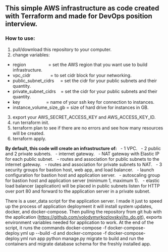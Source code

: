 ## This simple AWS infrastructure as code created with Terraform and made for DevOps position interview.

### How to use:
1. pull/download this repository to your computer.
2. change variables:
  - region                  = set the AWS region that you want use to build infrastructure.
  - vpc_cidr                = to set cidr block for your networking.
  - public_subnet_cidrs     = set the cidr for your public subnets and their quantity.
  - private_subnet_cidrs    = set the cidr for your public subnets and their quantity.
  - key                     = name of your ssh key for connection to instances.
  - instance_volume_size_gb = size of hard drive for instances in GB.
3. export your AWS_SECRET_ACCESS_KEY and AWS_ACCESS_KEY_ID.
4. run terraform init.
5. terraform plan to see if there are no errors and see how many resources will be created.
6. terraform apply.

**By default, this code will create an infrastructure of:**
  - 1 VPC.
  - 2 public and 2 private subnets.
  - internet gateway.
  - NAT gateway with Elastic IP for each public subnet.
  - routes and association for public subnets to the internet gateway.
  - routes and association for private subnets to NAT.
  - 3 security groups for bastion host, web app, and load balancer.
  - launch configuration for bastion host and application server.
  - autoscaling group for bastion host and application server (minimum 1, maximum 1).
  - elastic load balancer (application) will be placed in public subnets listen for HTTP over port 80 and forward to the application server in a private subnet.

There is a user_data script for the application server. I made it just to speed up the process of application deployment
it will install system updates, docker, and docker-compose.
Then pulling the repository from git hub with the application (https://github.com/volodymyrkozlovskyi/to_do.git),
exports environment variables needed for application to work.
At the end of the script, it runs the commands docker-compose -f docker-compose-deploy.yml up --build -d and docker-compose -f docker-compose-deploy.yml run app python manage.py migrate
to build and run the containers and migrate database schema for the freshly installed app.
